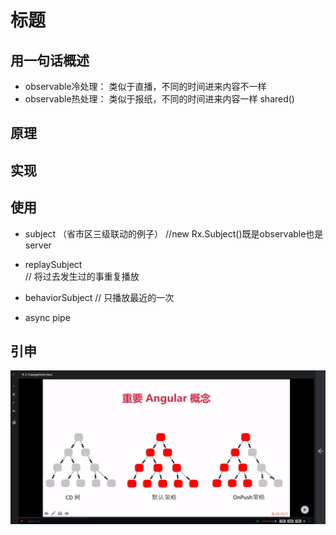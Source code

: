 # 标题

## 用一句话概述
- observable冷处理： 类似于直播，不同的时间进来内容不一样
- observable热处理： 类似于报纸，不同的时间进来内容一样 shared()
## 原理

## 实现

## 使用
- subject   （省市区三级联动的例子）
 //new Rx.Subject()既是observable也是server
- replaySubject  
// 将过去发生过的事重复播放
- behaviorSubject
// 只播放最近的一次




- async pipe 

## 引申

![avatar](./img/20190805213129.png)